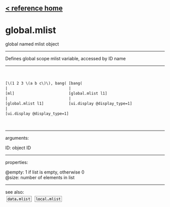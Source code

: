 [< reference home](ceammc_lib.html)
---

# global.mlist


global named mlist object

---

Defines global scope mlist variable, accessed by ID name<br>


---


```


[\(1 2 3 \(a b c\)\), bang( [bang(
|                           |
[ml]                        [global.mlist l1]
|                           |
[global.mlist l1]           [ui.display @display_type=1]
|
[ui.display @display_type=1]

            
```

---
arguments:

ID: object ID<br>

---
properties:

@empty: 1 if list is
            empty, otherwise 0<br>
@size: number of
            elements in list<br>

---
see also:<br>
[![data.mlist](img/object_data.mlist.png)](data.mlist.html)
[![local.mlist](img/object_local.mlist.png)](local.mlist.html)
